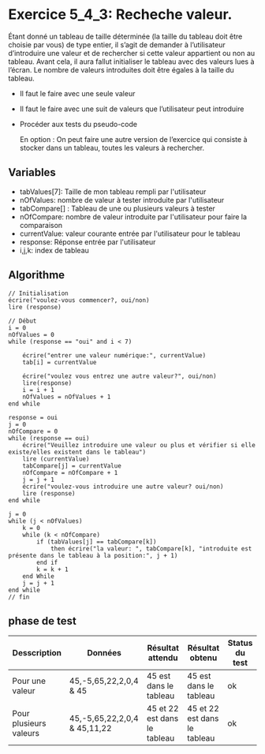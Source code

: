 # Exercice 5_4_3: Recheche valeur.

Étant donné un tableau de taille déterminée (la taille du tableau doit être choisie par vous) de
type entier, il s’agit de demander à l’utilisateur d’introduire une valeur et de rechercher si cette
valeur appartient ou non au tableau.
Avant cela, il aura fallut initialiser le tableau avec des valeurs lues à l’écran. Le nombre de
valeurs introduites doit être égales à la taille du tableau.

- Il faut le faire avec une seule valeur
- Il faut le faire avec une suit de valeurs que l’utilisateur peut introduire
- Procéder aux tests du pseudo-code

  En option :
  On peut faire une autre version de l’exercice qui consiste à stocker dans un tableau, toutes les
  valeurs à rechercher.

## Variables

- tabValues[7]: Taille de mon tableau rempli par l'utilisateur
- nOfValues: nombre de valeur à tester introduite par l'utilisateur
- tabCompare[] : Tableau de une ou plusieurs valeurs à tester
- nOfCompare: nombre de valeur introduite par l'utilisateur pour faire la comparaison
- currentValue: valeur courante entrée par l'utilisateur pour le tableau
- response: Réponse entrée par l'utilisateur
- i,j,k: index de tableau

## Algorithme

```
// Initialisation
écrire("voulez-vous commencer?, oui/non)
lire (response)

// Début
i = 0
nOfValues = 0
while (response == "oui" and i < 7)

    écrire("entrer une valeur numérique:", currentValue)
    tab[i] = currentValue

    écrire("voulez vous entrez une autre valeur?", oui/non)
    lire(response)
    i = i + 1
    nOfValues = nOfValues + 1
end while

response = oui
j = 0
nOfCompare = 0
while (response == oui)
    écrire("Veuillez introduire une valeur ou plus et vérifier si elle existe/elles existent dans le tableau")
    lire (currentValue)
    tabCompare[j] = currentValue
    nOfCompare = nOfCompare + 1
    j = j + 1
    écrire("voulez-vous introduire une autre valeur? oui/non)
    lire (response)
end while

j = 0
while (j < nOfValues)
    k = 0
    while (k < nOfCompare)
        if (tabValues[j] == tabCompare[k])
            then écrire("la valeur: ", tabCompare[k], "introduite est présente dans le tableau à la position:", j + 1)
        end if
        k = k + 1
    end While
    j = j + 1
end while
// fin

```

## phase de test

| Desscription           | Données                      | Résultat attendu             | Résultat obtenu              | Status du test |
| ---------------------- | ---------------------------- | ---------------------------- | ---------------------------- | -------------- |
| Pour une valeur        | 45,-5,65,22,2,0,4 & 45       | 45 est dans le tableau       | 45 est dans le tableau       | ok             |
| Pour plusieurs valeurs | 45,-5,65,22,2,0,4 & 45,11,22 | 45 et 22 est dans le tableau | 45 et 22 est dans le tableau | ok             |
